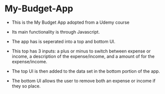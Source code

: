 # My-Budget-App

- This is the My Budget App adopted from a Udemy course

- Its main functionality is through Javascript.

- The app has is seperated into a top and bottom UI.

- This top has 3 inputs: a plus or minus to switch between expense or income, a description of the expense/income, and a amount of for the expense/income.

- The top UI is then added to the data set in the bottom portion of the app.

- The bottom UI allows the user to remove both an expense or income if they so place.

